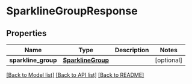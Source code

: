 # SparklineGroupResponse

## Properties
Name | Type | Description | Notes
------------ | ------------- | ------------- | -------------
**sparkline_group** | [**SparklineGroup**](SparklineGroup.md) |  | [optional] 

[[Back to Model list]](../README.md#documentation-for-models) [[Back to API list]](../README.md#documentation-for-api-endpoints) [[Back to README]](../README.md)


